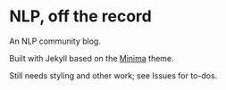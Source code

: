 # NLP, off the record

An NLP community blog.

Built with Jekyll based on the [Minima](https://github.com/jekyll/minima) theme.

Still needs styling and other work; see Issues for to-dos.
